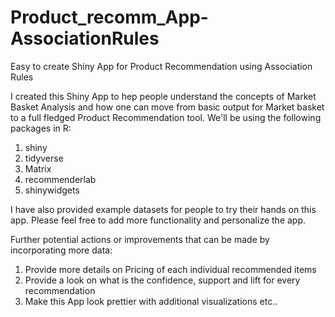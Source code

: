 # Product_recomm_App-AssociationRules
Easy to create Shiny App for Product Recommendation using Association Rules

I created this Shiny App to hep people understand the concepts of Market Basket Analysis and how one can move from basic output for Market basket to a full fledged Product Recommendation tool.
We'll be using the following packages in R:

1. shiny
2. tidyverse
3. Matrix
4. recommenderlab
5. shinywidgets

I have also provided example datasets for people to try their hands on this app. 
Please feel free to add more functionality and personalize the app.

Further potential actions or improvements that can be made by incorporating more data:

1. Provide more details on Pricing of each individual recommended items
2. Provide a look on what is the confidence, support and lift for every recommendation
3. Make this App look prettier with additional visualizations 
etc..
